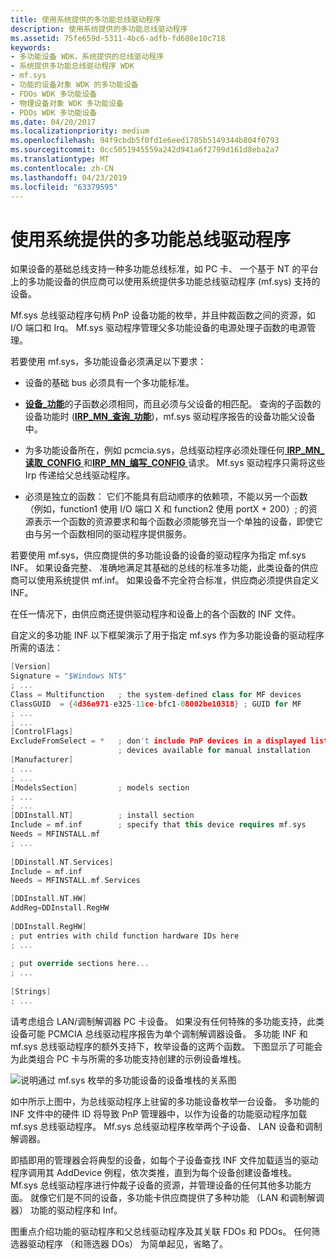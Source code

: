 ```yaml
---
title: 使用系统提供的多功能总线驱动程序
description: 使用系统提供的多功能总线驱动程序
ms.assetid: 75fe659d-5311-4bc6-adfb-fd608e10c718
keywords:
- 多功能设备 WDK，系统提供的总线驱动程序
- 系统提供多功能总线驱动程序 WDK
- mf.sys
- 功能的设备对象 WDK 的多功能设备
- FDOs WDK 多功能设备
- 物理设备对象 WDK 多功能设备
- PDOs WDK 多功能设备
ms.date: 04/20/2017
ms.localizationpriority: medium
ms.openlocfilehash: 94f9cbdb5f0fd1e6eed1785b5149344b804f0793
ms.sourcegitcommit: 0cc5051945559a242d941a6f2799d161d8eba2a7
ms.translationtype: MT
ms.contentlocale: zh-CN
ms.lasthandoff: 04/23/2019
ms.locfileid: "63379595"
---
```

# <a name="using-the-system-supplied-multifunction-bus-driver"></a>使用系统提供的多功能总线驱动程序





如果设备的基础总线支持一种多功能总线标准，如 PC 卡、 一个基于 NT 的平台上的多功能设备的供应商可以使用系统提供多功能总线驱动程序 (mf.sys) 支持的设备。

Mf.sys 总线驱动程序句柄 PnP 设备功能的枚举，并且仲裁函数之间的资源，如 I/O 端口和 Irq。 Mf.sys 驱动程序管理父多功能设备的电源处理子函数的电源管理。

若要使用 mf.sys，多功能设备必须满足以下要求：

-   设备的基础 bus 必须具有一个多功能标准。

-   [**设备\_功能**](https://msdn.microsoft.com/library/windows/hardware/ff543095)的子函数必须相同，而且必须与父设备的相匹配。 查询的子函数的设备功能时 ([**IRP\_MN\_查询\_功能**](https://msdn.microsoft.com/library/windows/hardware/ff551664))，mf.sys 驱动程序报告的设备功能父设备中。

-   为多功能设备所在，例如 pcmcia.sys，总线驱动程序必须处理任何[ **IRP\_MN\_读取\_CONFIG** ](https://msdn.microsoft.com/library/windows/hardware/ff551727)和[**IRP\_MN\_编写\_CONFIG** ](https://msdn.microsoft.com/library/windows/hardware/ff551769)请求。 Mf.sys 驱动程序只需将这些 Irp 传递给父总线驱动程序。

-   必须是独立的函数： 它们不能具有启动顺序的依赖项，不能以另一个函数 （例如，function1 使用 I/O 端口 X 和 function2 使用 portX + 200）; 的资源表示一个函数的资源要求和每个函数必须能够充当一个单独的设备，即使它由与另一个函数相同的驱动程序提供服务。

若要使用 mf.sys，供应商提供的多功能设备的设备的驱动程序为指定 mf.sys INF。 如果设备完整、 准确地满足其基础的总线的标准多功能，此类设备的供应商可以使用系统提供 mf.inf。 如果设备不完全符合标准，供应商必须提供自定义 INF。

在任一情况下，由供应商还提供驱动程序和设备上的各个函数的 INF 文件。

自定义的多功能 INF 以下框架演示了用于指定 mf.sys 作为多功能设备的驱动程序所需的语法：

```cpp
[Version]
Signature = "$Windows NT$"
; ...
Class = Multifunction   ; the system-defined class for MF devices
ClassGUID  = {4d36e971-e325-11ce-bfc1-08002be10318} ; GUID for MF
; ...
; ...
[ControlFlags]
ExcludeFromSelect = *   ; don't include PnP devices in a displayed list of 
                        ; devices available for manual installation
[Manufacturer]
; ...
; ...
[ModelsSection]         ; models section
; ...
; ...
[DDInstall.NT]          ; install section
Include = mf.inf        ; specify that this device requires mf.sys
Needs = MFINSTALL.mf
; ...
 
[DDinstall.NT.Services]
Include = mf.inf
Needs = MFINSTALL.mf.Services

[DDInstall.NT.HW]
AddReg=DDInstall.RegHW
 
[DDInstall.RegHW]
; put entries with child function hardware IDs here
; ...
 
; put override sections here...
; ...
 
[Strings]
; ...
```

请考虑组合 LAN/调制解调器 PC 卡设备。 如果没有任何特殊的多功能支持，此类设备可能 PCMCIA 总线驱动程序报告为单个调制解调器设备。 多功能 INF 和 mf.sys 总线驱动程序的额外支持下，枚举设备的这两个函数。 下图显示了可能会为此类组合 PC 卡与所需的多功能支持创建的示例设备堆栈。

![说明通过 mf.sys 枚举的多功能设备的设备堆栈的关系图](images/mf-layers.png)

如中所示上图中，为总线驱动程序上驻留的多功能设备枚举一台设备。 多功能的 INF 文件中的硬件 ID 将导致 PnP 管理器中，以作为设备的功能驱动程序加载 mf.sys 总线驱动程序。 Mf.sys 总线驱动程序枚举两个子设备、 LAN 设备和调制解调器。

即插即用的管理器会将典型的设备，如每个子设备查找 INF 文件加载适当的驱动程序调用其 AddDevice 例程，依次类推，直到为每个设备创建设备堆栈。 Mf.sys 总线驱动程序进行仲裁子设备的资源，并管理设备的任何其他多功能方面。 就像它们是不同的设备，多功能卡供应商提供了多种功能 （LAN 和调制解调器） 功能的驱动程序和 Inf。

图重点介绍功能的驱动程序和父总线驱动程序及其关联 FDOs 和 PDOs。 任何筛选器驱动程序 （和筛选器 DOs） 为简单起见，省略了。

 

 




